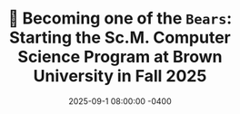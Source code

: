 ---
title: "🐻 Becoming one of the <code>Bears</code>: Starting the Sc.M. Computer Science Program at Brown University in Fall 2025"
date: 2025-09-1 08:00:00 -0400
---